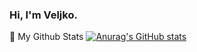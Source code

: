 ### Hi, I'm **Veljko**.

🚀 My Github Stats
[![Anurag's GitHub stats](https://github-readme-stats.vercel.app/api?username=Veljko28)](https://github.com/anuraghazra/github-readme-stats)
